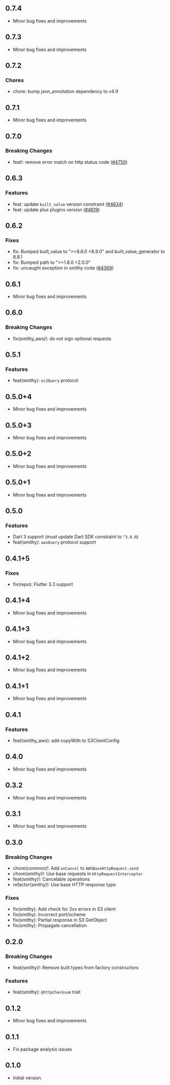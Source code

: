 ## 0.7.4

- Minor bug fixes and improvements

## 0.7.3

- Minor bug fixes and improvements

## 0.7.2

### Chores
- chore: bump json_annotation dependency to v4.9

## 0.7.1

- Minor bug fixes and improvements

## 0.7.0

### Breaking Changes
- feat!: remove error match on http status code ([#4750](https://github.com/aws-amplify/amplify-flutter/pull/4750))

## 0.6.3

### Features
- feat: update `built_value` version constraint ([#4634](https://github.com/aws-amplify/amplify-flutter/pull/4634))
- feat: update plus plugins version ([#4619](https://github.com/aws-amplify/amplify-flutter/pull/4619))

## 0.6.2

### Fixes
- fix: Bumped built_value to ">=8.6.0 <8.9.0" and built_value_generator to 8.8.1
- fix: Bumped path to ">=1.8.0 <2.0.0"
- fix: uncaught exception in smithy code ([#4369](https://github.com/aws-amplify/amplify-flutter/pull/4369))

## 0.6.1

- Minor bug fixes and improvements

## 0.6.0

### Breaking Changes
- fix(smithy_aws)!: do not sign optional requests

## 0.5.1

### Features
- feat(smithy): `ec2Query` protocol

## 0.5.0+4

- Minor bug fixes and improvements

## 0.5.0+3

- Minor bug fixes and improvements

## 0.5.0+2

- Minor bug fixes and improvements

## 0.5.0+1

- Minor bug fixes and improvements

## 0.5.0

### Features
- Dart 3 support (must update Dart SDK constraint to `^3.0.0`)
- feat(smithy): `awsQuery` protocol support

## 0.4.1+5

### Fixes
- fix(repo): Flutter 3.3 support

## 0.4.1+4

- Minor bug fixes and improvements

## 0.4.1+3

- Minor bug fixes and improvements

## 0.4.1+2

- Minor bug fixes and improvements

## 0.4.1+1

- Minor bug fixes and improvements

## 0.4.1

### Features
- feat(smithy_aws): add copyWith to S3ClientConfig

## 0.4.0

- Minor bug fixes and improvements

## 0.3.2

- Minor bug fixes and improvements

## 0.3.1

- Minor bug fixes and improvements

## 0.3.0

### Breaking Changes
- chore(common)!: Add `onCancel` to `AWSBaseHttpRequest.send`
- chore(smithy)!: Use base requests in `HttpRequestInterceptor`
- feat(smithy)!: Cancelable operations
- refactor(smithy)!: Use base HTTP response type

### Fixes
- fix(smithy): Add check for 2xx errors in S3 client
- fix(smithy): Incorrect port/scheme
- fix(smithy): Partial response in S3 GetObject
- fix(smithy): Propagate cancellation

## 0.2.0

### Breaking Changes
- feat(smithy)!: Remove built types from factory constructors

### Features
- feat(smithy): `@httpChecksum` trait

## 0.1.2

- Minor bug fixes and improvements

## 0.1.1

- Fix package analysis issues

## 0.1.0

- Initial version.
